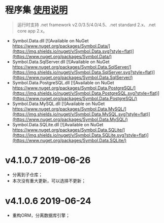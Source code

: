 # 程序集    [使用说明](https://github.com/symbolspace/Symbol.Data/wiki/Home)
> 运行时支持 .net framework v2.0/3.5/4.0/4.5、.net standard 2.x、.net core app 2.x。

* Symbol.Data.dll [![Available on NuGet https://www.nuget.org/packages/Symbol.Data/](https://img.shields.io/nuget/v/Symbol.Data.svg?style=flat)](https://www.nuget.org/packages/Symbol.Data/)
* Symbol.Data.SqlServer.dll [![Available on NuGet https://www.nuget.org/packages/Symbol.Data.SqlServer/](https://img.shields.io/nuget/v/Symbol.Data.SqlServer.svg?style=flat)](https://www.nuget.org/packages/Symbol.Data.SqlServer/)
* Symbol.Data.PostgreSQL.dll [![Available on NuGet https://www.nuget.org/packages/Symbol.Data.PostgreSQL/](https://img.shields.io/nuget/v/Symbol.Data.PostgreSQL.svg?style=flat)](https://www.nuget.org/packages/Symbol.Data.PostgreSQL/)
* Symbol.Data.MySQL.dll [![Available on NuGet https://www.nuget.org/packages/Symbol.Data.MySQL/](https://img.shields.io/nuget/v/Symbol.Data.MySQL.svg?style=flat)](https://www.nuget.org/packages/Symbol.Data.MySQL/)
* Symbol.Data.SQLite.dll [![Available on NuGet https://www.nuget.org/packages/Symbol.Data.SQLite/](https://img.shields.io/nuget/v/Symbol.Data.SQLite.svg?style=flat)](https://www.nuget.org/packages/Symbol.Data.SQLite/)

# v4.1.0.7 2019-06-26
* 分离到子仓库；
* 本次没有重大更新，可以选择不更新；

# v4.1.0.6 2019-06-24
* 重构ORM，分离数据库引擎；
